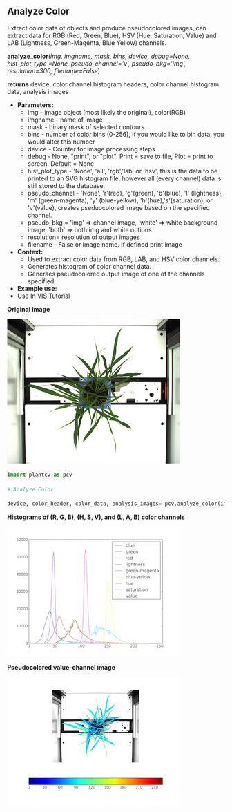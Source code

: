 ## Analyze Color

Extract color data of objects and produce pseudocolored images, can extract data for RGB (Red, Green, Blue), HSV (Hue, Saturation, Value) and LAB (Lightness, Green-Magenta, Blue Yellow) channels.

**analyze_color**(*img, imgname, mask, bins, device, debug=None, hist_plot_type =None, pseudo_channel='v', pseudo_bkg='img', resolution=300, filename=False*)

**returns** device, color channel histogram headers, color channel histogram data, analysis images
- **Parameters:**
    - img - image object (most likely the original), color(RGB)
    - imgname - name of image
    - mask - binary mask of selected contours
    - bins - number of color bins (0-256), if you would like to bin data, you would alter this number
    - device - Counter for image processing steps
    - debug - None, "print", or "plot". Print = save to file, Plot = print to screen. Default = None
    - hist_plot_type - 'None', 'all', 'rgb','lab' or 'hsv', this is the data to be printed to an SVG histogram file, however all (every channel) data is still stored to the database.
    - pseudo_channel - 'None', 'r'(red), 'g'(green), 'b'(blue), 'l' (lightness), 'm' (green-magenta), 'y' (blue-yellow), 'h'(hue),'s'(saturation), or 'v'(value), creates pseduocolored image based on the specified channel.
    - pseudo_bkg = 'img' => channel image, 'white' => white background image, 'both' => both img and white options
    - resolution= resolution of output images
    - filename - False or image name. If defined print image
- **Context:**
    - Used to extract color data from RGB, LAB, and HSV color channels.
    - Generates histogram of color channel data.
    - Generaes pseudocolored output image of one of the channels specified.
- **Example use:**  
 - [Use In VIS Tutorial](vis_tutorial.md)

**Original image**

![Screenshot](img/documentation_images/analyze_color/original_image.jpg)

```python
import plantcv as pcv

# Analyze Color
    
device, color_header, color_data, analysis_images= pcv.analyze_color(img, imagename, mask, 256, device, debug="print", None, 'v', 'img', 300, /home/user/analyze_color.png)
```

**Histograms of (R, G, B), (H, S, V), and (L, A, B) color channels**

![Screenshot](img/documentation_images/analyze_color/color_histogram.jpg)

**Pseudocolored value-channel image**

![Screenshot](img/documentation_images/analyze_color/pseudocolored_value_image.jpg)
